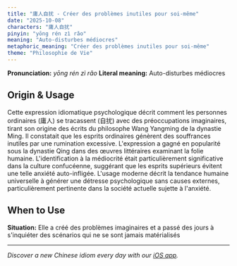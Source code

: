 ```yaml
---
title: "庸人自扰 - Créer des problèmes inutiles pour soi-même"
date: "2025-10-08"
characters: "庸人自扰"
pinyin: "yōng rén zì rǎo"
meaning: "Auto-disturbes médiocres"
metaphoric_meaning: "Créer des problèmes inutiles pour soi-même"
theme: "Philosophie de Vie"
---
```


**Pronunciation:** *yōng rén zì rǎo*
**Literal meaning:** Auto-disturbes médiocres

## Origin & Usage

Cette expression idiomatique psychologique décrit comment les personnes ordinaires (庸人) se tracassent (自扰) avec des préoccupations imaginaires, tirant son origine des écrits du philosophe Wang Yangming de la dynastie Ming. Il constatait que les esprits ordinaires génèrent des souffrances inutiles par une rumination excessive. L'expression a gagné en popularité sous la dynastie Qing dans des œuvres littéraires examinant la folie humaine. L'identification à la médiocrité était particulièrement significative dans la culture confucéenne, suggérant que les esprits supérieurs évitent une telle anxiété auto-infligée. L'usage moderne décrit la tendance humaine universelle à générer une détresse psychologique sans causes externes, particulièrement pertinente dans la société actuelle sujette à l'anxiété.

## When to Use

**Situation:** Elle a créé des problèmes imaginaires et a passé des jours à s'inquiéter des scénarios qui ne se sont jamais matérialisés

---

*Discover a new Chinese idiom every day with our [iOS app](https://apps.apple.com/us/app/daily-chinese-idioms/id6740611324).*
